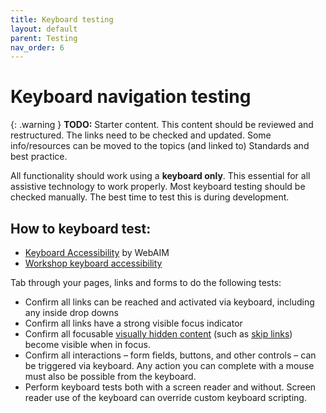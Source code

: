 ```yaml
---
title: Keyboard testing
layout: default
parent: Testing
nav_order: 6
---
```


# Keyboard navigation testing

{: .warning }
**TODO:**
Starter content. This content should be reviewed and restructured.
The links need to be checked and updated.
Some info/resources can be moved to the topics (and linked to) Standards and best practice.

All functionality should work using a **keyboard only**. This essential for all assistive technology to work properly. Most keyboard testing should be checked manually. The best time to test this is during development.

## How to keyboard test:

- [Keyboard Accessibility](https://webaim.org/techniques/keyboard/) by WebAIM
- [Workshop keyboard accessibility](http://rianrietveld.com/2016/05/10/keyboard/)

Tab through your pages, links and forms to do the following tests:

- Confirm all links can be reached and activated via keyboard, including any inside drop downs
- Confirm all links have a strong visible focus indicator
- Confirm all focusable [visually hidden content](https://make.wordpress.org/accessibility/handbook/best-practices/markup/the-css-class-screen-reader-text/) (such as [skip links](https://make.wordpress.org/accessibility/handbook/best-practices/markup/skip-links/)) become visible when in focus.
- Confirm all interactions – form fields, buttons, and other controls – can be triggered via keyboard. Any action you can complete with a mouse must also be possible from the keyboard.
- Perform keyboard tests both with a screen reader and without. Screen reader use of the keyboard can override custom keyboard scripting.



